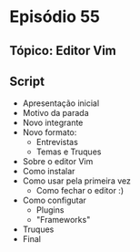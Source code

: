 Episódio 55
===========

Tópico: Editor Vim
------------------

Script
------
* Apresentação inicial
 * Motivo da parada
 * Novo integrante
 * Novo formato:
   * Entrevistas
   * Temas e Truques
* Sobre o editor Vim
* Como instalar
* Como usar pela primeira vez
  * Como fechar o editor :)
* Como configutar
  * Plugins
  * "Frameworks"
* Truques
* Final
